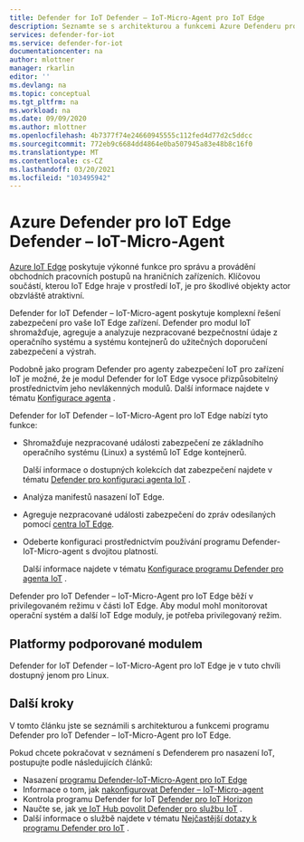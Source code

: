 ```yaml
---
title: Defender for IoT Defender – IoT-Micro-Agent pro IoT Edge
description: Seznamte se s architekturou a funkcemi Azure Defenderu pro IoT Defender – IoT-Micro-Agent pro IoT Edge.
services: defender-for-iot
ms.service: defender-for-iot
documentationcenter: na
author: mlottner
manager: rkarlin
editor: ''
ms.devlang: na
ms.topic: conceptual
ms.tgt_pltfrm: na
ms.workload: na
ms.date: 09/09/2020
ms.author: mlottner
ms.openlocfilehash: 4b7377f74e24660945555c112fed4d77d2c5ddcc
ms.sourcegitcommit: 772eb9c6684dd4864e0ba507945a83e48b8c16f0
ms.translationtype: MT
ms.contentlocale: cs-CZ
ms.lasthandoff: 03/20/2021
ms.locfileid: "103495942"
---
```

# <a name="azure-defender-for-iot-edge-defender-iot-micro-agent"></a>Azure Defender pro IoT Edge Defender – IoT-Micro-Agent

[Azure IoT Edge](../iot-edge/index.yml) poskytuje výkonné funkce pro správu a provádění obchodních pracovních postupů na hraničních zařízeních.
Klíčovou součástí, kterou IoT Edge hraje v prostředí IoT, je pro škodlivé objekty actor obzvláště atraktivní.

Defender for IoT Defender – IoT-Micro-agent poskytuje komplexní řešení zabezpečení pro vaše IoT Edge zařízení.
Defender pro modul IoT shromažďuje, agreguje a analyzuje nezpracované bezpečnostní údaje z operačního systému a systému kontejnerů do užitečných doporučení zabezpečení a výstrah.

Podobně jako program Defender pro agenty zabezpečení IoT pro zařízení IoT je možné, že je modul Defender for IoT Edge vysoce přizpůsobitelný prostřednictvím jeho nevlákenných modulů.
Další informace najdete v tématu [Konfigurace agenta](how-to-agent-configuration.md) .

Defender for IoT Defender – IoT-Micro-Agent pro IoT Edge nabízí tyto funkce:

- Shromažďuje nezpracované události zabezpečení ze základního operačního systému (Linux) a systémů IoT Edge kontejnerů.

  Další informace o dostupných kolekcích dat zabezpečení najdete v tématu [Defender pro konfiguraci agenta IoT](how-to-agent-configuration.md) .

- Analýza manifestů nasazení IoT Edge.

- Agreguje nezpracované události zabezpečení do zpráv odesílaných pomocí [centra IoT Edge](../iot-edge/iot-edge-runtime.md#iot-edge-hub).

- Odeberte konfiguraci prostřednictvím používání programu Defender-IoT-Micro-agent s dvojitou platností.

  Další informace najdete v tématu [Konfigurace programu Defender pro agenta IoT](how-to-agent-configuration.md) .

Defender pro IoT Defender – IoT-Micro-Agent pro IoT Edge běží v privilegovaném režimu v části IoT Edge.
Aby modul mohl monitorovat operační systém a další IoT Edge moduly, je potřeba privilegovaný režim.

## <a name="module-supported-platforms"></a>Platformy podporované modulem

Defender for IoT Defender – IoT-Micro-Agent pro IoT Edge je v tuto chvíli dostupný jenom pro Linux.

## <a name="next-steps"></a>Další kroky

V tomto článku jste se seznámili s architekturou a funkcemi programu Defender pro IoT Defender – IoT-Micro-Agent pro IoT Edge.

Pokud chcete pokračovat v seznámení s Defenderem pro nasazení IoT, postupujte podle následujících článků:

- Nasazení [programu Defender-IoT-Micro-Agent pro IoT Edge](how-to-deploy-edge.md)
- Informace o tom, jak [nakonfigurovat Defender – IoT-Micro-agent](how-to-agent-configuration.md)
- Kontrola programu Defender for IoT [Defender pro IoT Horizon](resources-manage-proprietary-protocols.md)
- Naučte se, jak [ve IoT Hub povolit Defender pro službu IoT](quickstart-onboard-iot-hub.md) .
- Další informace o službě najdete v tématu [Nejčastější dotazy k programu Defender pro IoT](resources-frequently-asked-questions.md) .